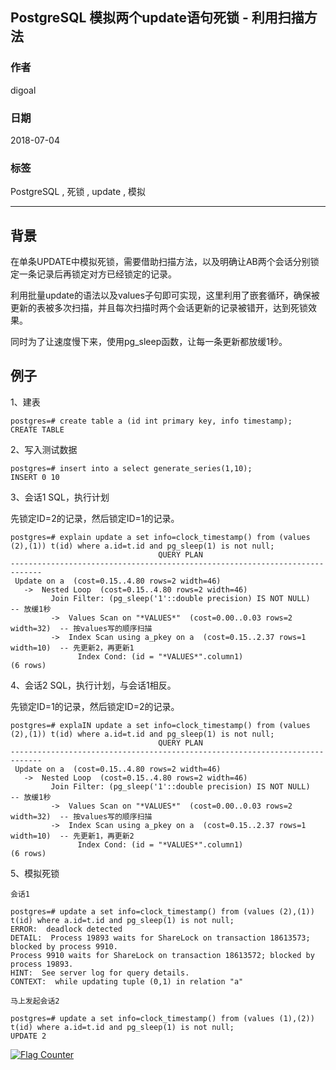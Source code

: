 ## PostgreSQL 模拟两个update语句死锁 - 利用扫描方法 
                                                               
### 作者                                                               
digoal                                                               
                                                               
### 日期                                                               
2018-07-04                                                             
                                                               
### 标签                                                               
PostgreSQL , 死锁 , update , 模拟     
                                                               
----                                                               
                                                               
## 背景     
在单条UPDATE中模拟死锁，需要借助扫描方法，以及明确让AB两个会话分别锁定一条记录后再锁定对方已经锁定的记录。  
  
利用批量update的语法以及values子句即可实现，这里利用了嵌套循环，确保被更新的表被多次扫描，并且每次扫描时两个会话更新的记录被错开，达到死锁效果。  
  
同时为了让速度慢下来，使用pg_sleep函数，让每一条更新都放缓1秒。  
  
## 例子  
1、建表  
  
```  
postgres=# create table a (id int primary key, info timestamp);  
CREATE TABLE  
```  
  
2、写入测试数据  
  
```  
postgres=# insert into a select generate_series(1,10);  
INSERT 0 10  
```  
  
3、会话1 SQL，执行计划  
  
先锁定ID=2的记录，然后锁定ID=1的记录。  
  
```  
postgres=# explain update a set info=clock_timestamp() from (values (2),(1)) t(id) where a.id=t.id and pg_sleep(1) is not null;  
                                 QUERY PLAN                                    
-----------------------------------------------------------------------------  
 Update on a  (cost=0.15..4.80 rows=2 width=46)  
   ->  Nested Loop  (cost=0.15..4.80 rows=2 width=46)  
         Join Filter: (pg_sleep('1'::double precision) IS NOT NULL)   -- 放缓1秒  
         ->  Values Scan on "*VALUES*"  (cost=0.00..0.03 rows=2 width=32)  -- 按values写的顺序扫描  
         ->  Index Scan using a_pkey on a  (cost=0.15..2.37 rows=1 width=10)  -- 先更新2，再更新1   
               Index Cond: (id = "*VALUES*".column1)  
(6 rows)  
```  
  
4、会话2 SQL，执行计划，与会话1相反。  
  
先锁定ID=1的记录，然后锁定ID=2的记录。  
  
```  
postgres=# explaIN update a set info=clock_timestamp() from (values (2),(1)) t(id) where a.id=t.id and pg_sleep(1) is not null;  
                                 QUERY PLAN                                    
-----------------------------------------------------------------------------  
 Update on a  (cost=0.15..4.80 rows=2 width=46)  
   ->  Nested Loop  (cost=0.15..4.80 rows=2 width=46)   
         Join Filter: (pg_sleep('1'::double precision) IS NOT NULL)      -- 放缓1秒  
         ->  Values Scan on "*VALUES*"  (cost=0.00..0.03 rows=2 width=32)  -- 按values写的顺序扫描  
         ->  Index Scan using a_pkey on a  (cost=0.15..2.37 rows=1 width=10)  -- 先更新1，再更新2   
               Index Cond: (id = "*VALUES*".column1)    
(6 rows)  
```  
  
5、模拟死锁  
  
```  
会话1  
  
postgres=# update a set info=clock_timestamp() from (values (2),(1)) t(id) where a.id=t.id and pg_sleep(1) is not null;  
ERROR:  deadlock detected  
DETAIL:  Process 19893 waits for ShareLock on transaction 18613573; blocked by process 9910.  
Process 9910 waits for ShareLock on transaction 18613572; blocked by process 19893.  
HINT:  See server log for query details.  
CONTEXT:  while updating tuple (0,1) in relation "a"  
  
马上发起会话2  
  
postgres=# update a set info=clock_timestamp() from (values (1),(2)) t(id) where a.id=t.id and pg_sleep(1) is not null;  
UPDATE 2  
```  
  
  
  
  
<a rel="nofollow" href="http://info.flagcounter.com/h9V1"  ><img src="http://s03.flagcounter.com/count/h9V1/bg_FFFFFF/txt_000000/border_CCCCCC/columns_2/maxflags_12/viewers_0/labels_0/pageviews_0/flags_0/"  alt="Flag Counter"  border="0"  ></a>  
  

